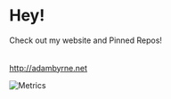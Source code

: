 # Hey!

Check out my website and Pinned Repos!

######

http://adambyrne.net


![Metrics](https://github.com/theadambyrne/theadambyrne/blob/main/github-metrics.svg)
